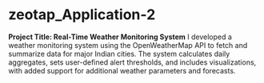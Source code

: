 # zeotap_Application-2
**Project Title: Real-Time Weather Monitoring System**  I developed a weather monitoring system using the OpenWeatherMap API to fetch and summarize data for major Indian cities. The system calculates daily aggregates, sets user-defined alert thresholds, and includes visualizations, with added support for additional weather parameters and forecasts.

